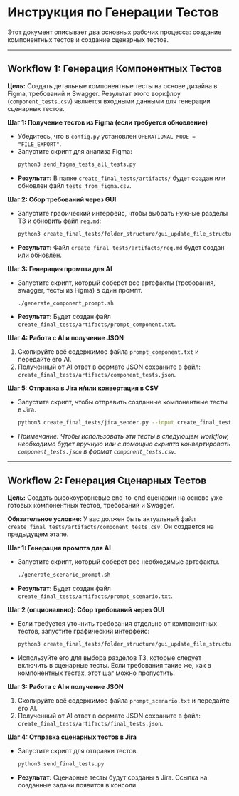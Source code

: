 # Инструкция по Генерации Тестов

Этот документ описывает два основных рабочих процесса: создание компонентных тестов и создание сценарных тестов.

---

## Workflow 1: Генерация Компонентных Тестов

**Цель:** Создать детальные компонентные тесты на основе дизайна в Figma, требований и Swagger. Результат этого воркфлоу (`component_tests.csv`) является входными данными для генерации сценарных тестов.

**Шаг 1: Получение тестов из Figma (если требуется обновление)**
*   Убедитесь, что в `config.py` установлен `OPERATIONAL_MODE = "FILE_EXPORT"`.
*   Запустите скрипт для анализа Figma:
    ```bash
    python3 send_figma_tests_all_tests.py
    ```
*   **Результат:** В папке `create_final_tests/artifacts/` будет создан или обновлен файл `tests_from_figma.csv`.

**Шаг 2: Сбор требований через GUI**
*   Запустите графический интерфейс, чтобы выбрать нужные разделы ТЗ и обновить файл `req.md`:
    ```bash
    python3 create_final_tests/folder_structure/gui_update_file_structure.py
    ```
*   **Результат:** Файл `create_final_tests/artifacts/req.md` будет создан или обновлён.

**Шаг 3: Генерация промпта для AI**
*   Запустите скрипт, который соберет все артефакты (требования, swagger, тесты из Figma) в один промпт.
    ```bash
    ./generate_component_prompt.sh
    ```
*   **Результат:** Будет создан файл `create_final_tests/artifacts/prompt_component.txt`.

**Шаг 4: Работа с AI и получение JSON**
1.  Скопируйте всё содержимое файла `prompt_component.txt` и передайте его AI.
2.  Полученный от AI ответ в формате JSON сохраните в файл: `create_final_tests/artifacts/component_tests.json`.

**Шаг 5: Отправка в Jira и/или конвертация в CSV**
*   Запустите скрипт, чтобы отправить созданные компонентные тесты в Jira.
    ```bash
    python3 create_final_tests/jira_sender.py --input create_final_tests/artifacts/component_tests.json
    ```
*   *Примечание: Чтобы использовать эти тесты в следующем workflow, необходимо будет вручную или с помощью скрипта конвертировать `component_tests.json` в формат `component_tests.csv`.*

---

## Workflow 2: Генерация Сценарных Тестов

**Цель:** Создать высокоуровневые end-to-end сценарии на основе уже готовых компонентных тестов, требований и Swagger.

**Обязательное условие:** У вас должен быть актуальный файл `create_final_tests/artifacts/component_tests.csv`. Он создается на предыдущем этапе.

**Шаг 1: Генерация промпта для AI**
*   Запустите скрипт, который соберет все необходимые артефакты.
    ```bash
    ./generate_scenario_prompt.sh
    ```
*   **Результат:** Будет создан файл `create_final_tests/artifacts/prompt_scenario.txt`.

**Шаг 2 (опционально): Сбор требований через GUI**
*   Если требуется уточнить требования отдельно от компонентных тестов,
    запустите графический интерфейс:
    ```bash
    python3 create_final_tests/folder_structure/gui_update_file_structure.py
    ```
*   Используйте его для выбора разделов ТЗ, которые следует включить в сценарные тесты.
    Если требования такие же, как в компонентных тестах, этот шаг можно пропустить.

**Шаг 3: Работа с AI и получение JSON**
1.  Скопируйте всё содержимое файла `prompt_scenario.txt` и передайте его AI.
2.  Полученный от AI ответ в формате JSON сохраните в файл: `create_final_tests/artifacts/final_tests.json`.

**Шаг 4: Отправка сценарных тестов в Jira**
*   Запустите скрипт для отправки тестов.
    ```bash
    python3 send_final_tests.py
    ```
*   **Результат:** Сценарные тесты будут созданы в Jira. Ссылка на созданные задачи появится в консоли.
